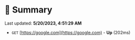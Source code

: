 # 📖 Summary
Last updated: **5/20/2023, 4:51:29 AM**

- `GET` [https://google.com](https://google.com) - **Up** (202ms)
